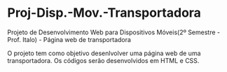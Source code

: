 # Proj-Disp.-Mov.-Transportadora
Projeto de Desenvolvimento Web para Dispositivos Móveis(2º Semestre - Prof. Italo) - Página web de transportadora

O projeto tem como objetivo desenlvolver uma página web de uma transportadora. Os códigos serão desenvolvidos em HTML e CSS. 
